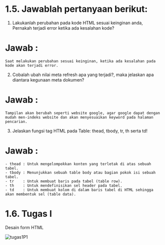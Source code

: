 # 1.5. Jawablah pertanyaan berikut:

  1. Lakukanlah perubahan pada kode HTML sesuai keinginan anda,
    Pernakah terjadi error ketika ada kesalahan kode?
  # Jawab : 
    Saat melakukan perubahan sesuai keinginan, ketika ada kesalahan pada kode akan terjadi error.
    
  2. Cobalah ubah nilai meta refresh <meta HTTP-EQUIV="REFRESH"
    content="5; url=http://google.co.id"> apa yang terjadi?, maka jelaskan
    apa diantara kegunaan meta dokumen?
  # Jawab : 
    Tampilan akan berubah seperti website google, agar google dapat dengan mudah men-indeks website dan akan menyesuaikan keyword pada halaman pencarian.
    
  3. Jelaskan fungsi tag HTML pada Table: thead, tbody, tr, th serta td!
  # Jawab : 
    - thead : Untuk mengelompokkan konten yang terletak di atas sebuah tabel.
    - tbody : Menunjukkan sebuah table body atau bagian pokok isi sebuah tabel.
    - tr    : Untuk membuat baris pada tabel (table row).
    - th    : Untuk mendefinisikan sel header pada tabel.
    - td    : Untuk membuat kolom di dalam baris tabel di HTML sehingga akan membentuk sel (table data).
    
# 1.6. Tugas I

Desain form HTML

![tugas1P1](https://user-images.githubusercontent.com/72422073/138563537-57c45e96-7b96-4f74-adae-3e32757c084d.PNG)
